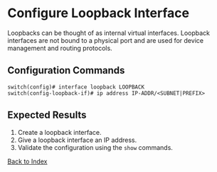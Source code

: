 # Configure Loopback Interface

Loopbacks can be thought of as internal virtual interfaces. Loopback interfaces are not bound to a physical port
and are used for device management and routing protocols.

## Configuration Commands

```text
switch(config)# interface loopback LOOPBACK
switch(config-loopback-if)# ip address IP-ADDR/<SUBNET|PREFIX>
```

## Expected Results

1. Create a loopback interface.
1. Give a loopback interface an IP address.
1. Validate the configuration using the `show` commands.

[Back to Index](index.md)
